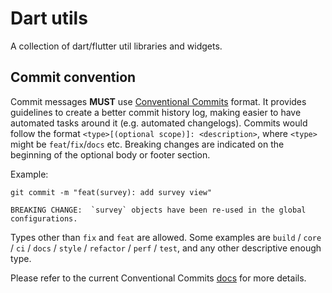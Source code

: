 # Dart utils

 A collection of dart/flutter util libraries and widgets.

## Commit convention

Commit messages __MUST__ use [Conventional Commits](https://www.conventionalcommits.org/en/) format. It provides guidelines to create a better commit history log, making easier to have automated tasks around it (e.g. automated changelogs). Commits would follow the format `<type>[(optional scope)]: <description>`, where `<type>` might be `feat`/`fix`/`docs` etc. Breaking changes are indicated on the beginning of the optional body or footer section. 

Example:
```
git commit -m "feat(survey): add survey view"

BREAKING CHANGE:  `survey` objects have been re-used in the global configurations.
```

Types other than `fix` and `feat` are allowed. Some examples are `build` / `core` / `ci` / `docs` / `style` / `refactor` / `perf` / `test`, and any other descriptive enough type.

Please refer to the current Conventional Commits [docs](https://www.conventionalcommits.org/en/v1.0.0/#specification) for more details.


